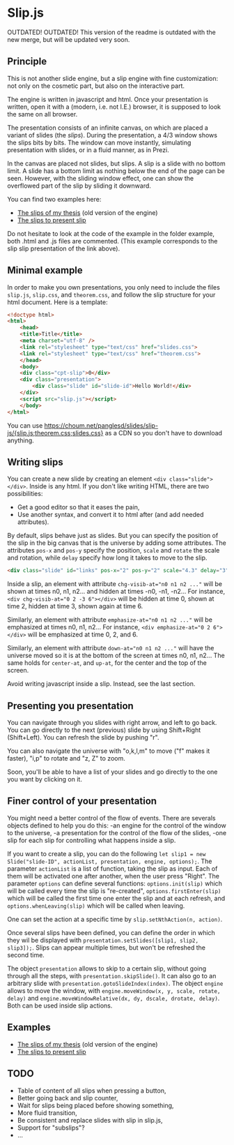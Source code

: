 # Slip.js

OUTDATED! OUTDATED! This version of the readme is outdated with the new merge, but will be updated very soon.

## Principle

This is not another slide engine, but a slip engine with fine customization: not only on the cosmetic part, but also on the interactive part.

The engine is written in javascript and html. Once your presentation is written, open it with a (modern, i.e. not I.E.) browser, it is supposed to look the same on all browser.

The presentation consists of an infinite canvas, on which are placed a variant of slides (the *slips*). During the presentation, a 4/3 window shows the slips bits by bits. The window can move instantly, simulating presentation with slides, or in a fluid manner, as in Prezi.

In the canvas are placed not slides, but slips. A slip is a slide with no bottom limit. A slide has a bottom limit as nothing below the end of the page can be seen. However, with the sliding window effect, one can show the overflowed part of the slip by sliding it downward.

You can find two examples here:
- [The slips of my thesis](http://choum.net/panglesd/slides/slides-js/slides.html) (old version of the engine)
- [The slips to present slip](http://choum.net/panglesd/slides/slip-js/slides.html)

Do not hesitate to look at the code of the example in the folder example, both .html and .js files are commented. (This example corresponds to the slip slip presentation of the link above).
## Minimal example

In order to make you own presentations, you only need to include the files `slip.js`, `slip.css`, and `theorem.css`, and follow the slip structure for your html document. Here is a template:

```html
<!doctype html>
<html>
    <head>
	<title>Title</title>
	<meta charset="utf-8" />
	<link rel="stylesheet" type="text/css" href="slides.css"> 
	<link rel="stylesheet" type="text/css" href="theorem.css">
    </head>
    <body>
	<div class="cpt-slip">0</div>
	<div class="presentation">
	    <div class="slide" id="slide-id">Hello World!</div>
	</div>
	<script src="slip.js"></script>	
    </body>
</html>
```
You can use https://choum.net/panglesd/slides/slip-js/{slip.js;theorem.css;slides.css} as a CDN so you don't have to download anything.

## Writing slips
   
   You can create a new slide by creating an element `<div class="slide"></div>`. Inside is any html. If you don't like writing HTML, there are two possibilities:
   - Get a good editor so that it eases the pain,
   - Use another syntax, and convert it to html after (and add needed attributes).

   By default, slips behave just as slides. But you can specify the position of the slip in the big canvas that is the universe by adding some attributes. The attributes `pos-x` and `pos-y` specify the position, `scale` and `rotate` the scale and rotation, while `delay` specify how long it takes to move to the slip.
   ```html
   <div class="slide" id="links" pos-x="2" pos-y="2" scale="4.3" delay="3">
   ```

   Inside a slip, an element with attribute `chg-visib-at="n0 n1 n2 ..."` will be shown at times n0, n1, n2... and hidden at times -n0, -n1, -n2... For instance, `<div chg-visib-at="0 2 -3 6"></div>` will be hidden at time 0, shown at time 2, hidden at time 3, shown again at time 6.

   Similarly, an element with attribute `emphasize-at="n0 n1 n2 ..."` will be emphasized at times n0, n1, n2... For instance, `<div emphasize-at="0 2 6"></div>` will be emphasized at time 0, 2, and 6.

   Similarly, an element with attribute `down-at="n0 n1 n2 ..."` will have the universe moved so it is at the bottom of the screen at times n0, n1, n2... The same holds for `center-at`, and `up-at`, for the center and the top of the screen.

   Avoid writing javascript inside a slip. Instead, see the last section.

## Presenting you presentation

You can navigate through you slides with right arrow, and left to go back. You can go directly to the next (previous) slide by using Shift+Right (Shift+Left). You can refresh the slide by pushing "r".

You can also navigate the universe with "o,k,l,m" to move ("f" makes it faster), "i,p" to rotate and "z, Z" to zoom. 

Soon, you'll be able to have a list of your slides and go directly to the one you want by clicking on it.

## Finer control of your presentation

   You might need a better control of the flow of events. There are severals objects defined to help you do this:
     -an engine for the control of the window to the universe,
	 -a presentation for the control of the flow of the slides,
	 -one slip for each slip for controlling what happens inside a slip.
	 
   If you want to create a slip, you can do the following `let slip1 = new Slide("slide-ID", actionList, presentation, engine, options);`. The parameter `actionList` is a list of function, taking the slip as input. Each of them will be activated one after another, when the user press "Right". The parameter `options` can define several functions: `options.init(slip)` which will be called every time the slip is "re-created", `options.firstEnter(slip)` which will be called the first time one enter the slip and at each refresh, and `options.whenLeaving(slip)` which will be called when leaving.
   
   One can set the action at a specific time by `slip.setNthAction(n, action)`.
   
   Once several slips have been defined, you can define the order in which they wil be displayed with `presentation.setSlides([slip1, slip2, slip3]);`. Slips can appear multiple times, but won't be refreshed the second time.
   
   The object `presentation` allows to skip to a certain slip, without going through all the steps, with `presentation.skipSlide()`. It can also go to an arbitrary slide with `presentation.gotoSlideIndex(index)`.
   The object `engine` allows to move the window, with `engine.moveWindow(x, y, scale, rotate, delay)` and `engine.moveWindowRelative(dx, dy, dscale, drotate, delay)`. Both can be used inside slip actions.

## Examples

- [The slips of my thesis](http://choum.net/panglesd/slides/slides-js/slides.html) (old version of the engine)
- [The slips to present slip](http://choum.net/panglesd/slides/slip-js/slides.html)

## TODO

- Table of content of all slips when pressing a button,
- Better going back and slip counter,
- Wait for slips being placed before showing something, 
- More fluid transition,
- Be consistent and replace slides with slip in slip.js,
- Support for "subslips"?
- ...

   

